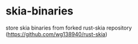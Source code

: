 # skia-binaries
store skia binaries from forked rust-skia repository (https://github.com/wg138940/rust-skia)
